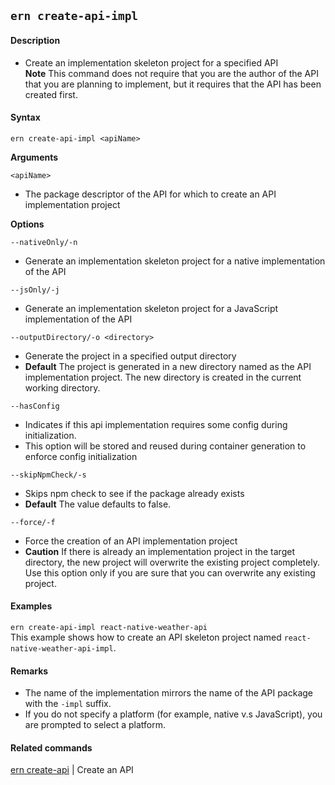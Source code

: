 ## `ern create-api-impl`

#### Description

* Create an implementation skeleton project for a specified API  
**Note** This command does not require that you are the author of the API that you are planning to implement, but it requires that the API has been created first.  

#### Syntax

`ern create-api-impl <apiName>`  

**Arguments**

`<apiName>`

* The package descriptor of the API for which to create an API implementation project

**Options**  

`--nativeOnly/-n`

* Generate an implementation skeleton project for a native implementation of the API  

`--jsOnly/-j`

* Generate an implementation skeleton project for a JavaScript implementation of the API  

`--outputDirectory/-o <directory>`

* Generate the project in a specified output directory  
* **Default**  The project is generated in a new directory named as the API implementation project. The new directory is created in the current working directory.  

`--hasConfig`
* Indicates if this api implementation requires some config during initialization.
* This option will be stored and reused during container generation to enforce config initialization

`--skipNpmCheck/-s`
* Skips npm check to see if the package already exists
* **Default** The value defaults to false. 

`--force/-f`

* Force the creation of an API implementation project  
* **Caution**  If there is already an implementation project in the target directory, the new project will overwrite the existing project completely. Use this option only if you are sure that you can overwrite any existing project.  

#### Examples

`ern create-api-impl react-native-weather-api`  
This example shows how to create an API skeleton project named `react-native-weather-api-impl`.

#### Remarks

* The name of the implementation mirrors the name of the API package with the `-impl` suffix.  
* If you do not specify a platform (for example, native v.s JavaScript), you are prompted to select a platform.    

#### Related commands

[ern create-api] | Create an API


[ern create-api]: ./create-api.md